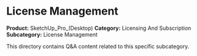 # License Management

**Product:** SketchUp_Pro_(Desktop)
**Category:** Licensing And Subscription
**Subcategory:** License Management

This directory contains Q&A content related to this specific subcategory.
